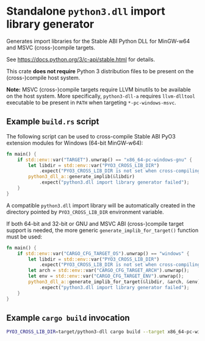 Standalone `python3.dll` import library generator
=================================================

Generates import libraries for the Stable ABI Python DLL
for MinGW-w64 and MSVC (cross-)compile targets.

See <https://docs.python.org/3/c-api/stable.html> for details.

This crate **does not require** Python 3 distribution files
to be present on the (cross-)compile host system.

**Note:** MSVC (cross-)compile targets require LLVM binutils
to be available on the host system.
More specifically, `python3-dll-a` requires `llvm-dlltool` executable
to be present in `PATH` when targeting `*-pc-windows-msvc`.

Example `build.rs` script
-------------------------

The following script can be used to cross-compile Stable ABI
PyO3 extension modules for Windows (64-bit MinGW-w64):

```rust
fn main() {
    if std::env::var("TARGET").unwrap() == "x86_64-pc-windows-gnu" {
        let libdir = std::env::var("PYO3_CROSS_LIB_DIR")
            .expect("PYO3_CROSS_LIB_DIR is not set when cross-compiling");
        python3_dll_a::generate_implib(&libdir)
            .expect("python3.dll import library generator failed");
    }
}
```

A compatible `python3.dll` import library will be automatically created in
the directory pointed by `PYO3_CROSS_LIB_DIR` environment variable.

If both 64-bit and 32-bit or GNU and MSVC ABI (cross-)compile target
support is needed, the more generic `generate_implib_for_target()`
function must be used:


```rust
fn main() {
    if std::env::var("CARGO_CFG_TARGET_OS").unwrap() == "windows" {
        let libdir = std::env::var("PYO3_CROSS_LIB_DIR")
            .expect("PYO3_CROSS_LIB_DIR is not set when cross-compiling");
        let arch = std::env::var("CARGO_CFG_TARGET_ARCH").unwrap();
        let env = std::env::var("CARGO_CFG_TARGET_ENV").unwrap();
        python3_dll_a::generate_implib_for_target(&libdir, &arch, &env)
            .expect("python3.dll import library generator failed");
    }
}
```

Example `cargo build` invocation
--------------------------------

```sh
PYO3_CROSS_LIB_DIR=target/python3-dll cargo build --target x86_64-pc-windows-gnu
```
